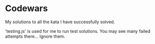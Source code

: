 # Codewars
My solutions to all the kata I have successfully solved.

'testing.js' is used for me to run test solutions. You may see many failed attempts there... Ignore them.
